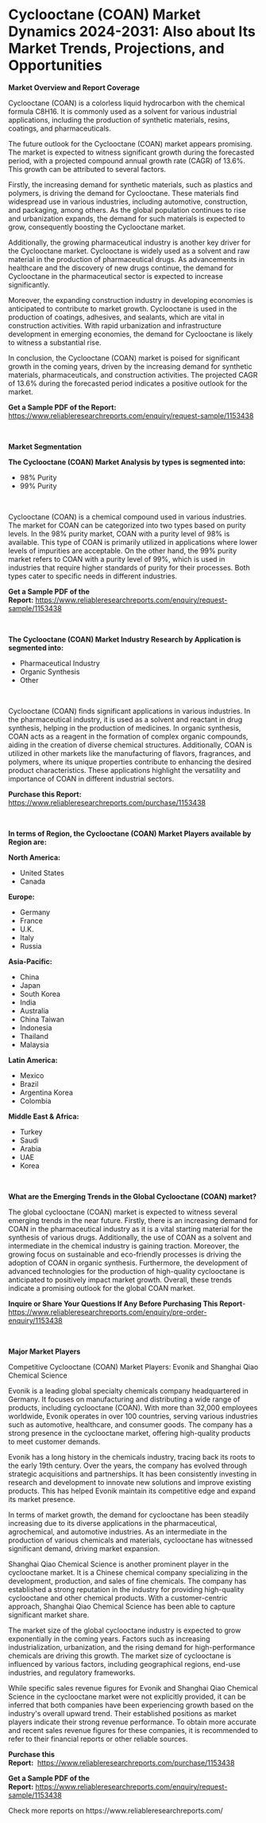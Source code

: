 <p><h1>Cyclooctane (COAN) Market Dynamics 2024-2031: Also about Its Market Trends, Projections, and Opportunities</h1></p><p><strong>Market Overview and Report Coverage</strong></p>
<p><p>Cyclooctane (COAN) is a colorless liquid hydrocarbon with the chemical formula C8H16. It is commonly used as a solvent for various industrial applications, including the production of synthetic materials, resins, coatings, and pharmaceuticals.</p><p>The future outlook for the Cyclooctane (COAN) market appears promising. The market is expected to witness significant growth during the forecasted period, with a projected compound annual growth rate (CAGR) of 13.6%. This growth can be attributed to several factors.</p><p>Firstly, the increasing demand for synthetic materials, such as plastics and polymers, is driving the demand for Cyclooctane. These materials find widespread use in various industries, including automotive, construction, and packaging, among others. As the global population continues to rise and urbanization expands, the demand for such materials is expected to grow, consequently boosting the Cyclooctane market.</p><p>Additionally, the growing pharmaceutical industry is another key driver for the Cyclooctane market. Cyclooctane is widely used as a solvent and raw material in the production of pharmaceutical drugs. As advancements in healthcare and the discovery of new drugs continue, the demand for Cyclooctane in the pharmaceutical sector is expected to increase significantly.</p><p>Moreover, the expanding construction industry in developing economies is anticipated to contribute to market growth. Cyclooctane is used in the production of coatings, adhesives, and sealants, which are vital in construction activities. With rapid urbanization and infrastructure development in emerging economies, the demand for Cyclooctane is likely to witness a substantial rise.</p><p>In conclusion, the Cyclooctane (COAN) market is poised for significant growth in the coming years, driven by the increasing demand for synthetic materials, pharmaceuticals, and construction activities. The projected CAGR of 13.6% during the forecasted period indicates a positive outlook for the market.</p></p>
<p><strong>Get a Sample PDF of the Report:</strong> <a href="https://www.reliableresearchreports.com/enquiry/request-sample/1153438">https://www.reliableresearchreports.com/enquiry/request-sample/1153438</a></p>
<p>&nbsp;</p>
<p><strong>Market Segmentation</strong></p>
<p><strong>The Cyclooctane (COAN) Market Analysis by types is segmented into:</strong></p>
<p><ul><li>98% Purity</li><li>99% Purity</li></ul></p>
<p>&nbsp;</p>
<p><p>Cyclooctane (COAN) is a chemical compound used in various industries. The market for COAN can be categorized into two types based on purity levels. In the 98% purity market, COAN with a purity level of 98% is available. This type of COAN is primarily utilized in applications where lower levels of impurities are acceptable. On the other hand, the 99% purity market refers to COAN with a purity level of 99%, which is used in industries that require higher standards of purity for their processes. Both types cater to specific needs in different industries.</p></p>
<p><strong>Get a Sample PDF of the Report:</strong>&nbsp;<a href="https://www.reliableresearchreports.com/enquiry/request-sample/1153438">https://www.reliableresearchreports.com/enquiry/request-sample/1153438</a></p>
<p>&nbsp;</p>
<p><strong>The Cyclooctane (COAN) Market Industry Research by Application is segmented into:</strong></p>
<p><ul><li>Pharmaceutical Industry</li><li>Organic Synthesis</li><li>Other</li></ul></p>
<p>&nbsp;</p>
<p><p>Cyclooctane (COAN) finds significant applications in various industries. In the pharmaceutical industry, it is used as a solvent and reactant in drug synthesis, helping in the production of medicines. In organic synthesis, COAN acts as a reagent in the formation of complex organic compounds, aiding in the creation of diverse chemical structures. Additionally, COAN is utilized in other markets like the manufacturing of flavors, fragrances, and polymers, where its unique properties contribute to enhancing the desired product characteristics. These applications highlight the versatility and importance of COAN in different industrial sectors.</p></p>
<p><strong>Purchase this Report:</strong>&nbsp; <a href="https://www.reliableresearchreports.com/purchase/1153438">https://www.reliableresearchreports.com/purchase/1153438</a></p>
<p>&nbsp;</p>
<p><strong>In terms of Region, the Cyclooctane (COAN) Market Players available by Region are:</strong></p>
<p>
    <p> <strong> North America: </strong>
        <ul>
            <li>United States</li>
            <li>Canada</li>
        </ul>
        </p> 
    <p> <strong> Europe: </strong>
        <ul>
            <li>Germany</li>
            <li>France</li>
            <li>U.K.</li>
            <li>Italy</li>
            <li>Russia</li>
        </ul>
        </p> 
    <p> <strong> Asia-Pacific: </strong>
        <ul>
            <li>China</li>
            <li>Japan</li>
            <li>South Korea</li>
            <li>India</li>
            <li>Australia</li>
            <li>China Taiwan</li>
            <li>Indonesia</li>
            <li>Thailand</li>
            <li>Malaysia</li>
        </ul>
        </p> 
    <p> <strong> Latin America: </strong>
        <ul>
            <li>Mexico</li>
            <li>Brazil</li>
            <li>Argentina Korea</li>
            <li>Colombia</li>
        </ul>
        </p> 
    <p> <strong> Middle East & Africa: </strong>
        <ul>
            <li>Turkey</li>
            <li>Saudi</li>
            <li>Arabia</li>
            <li>UAE</li>
            <li>Korea</li>
        </ul>
    </p>
    </p>
<p>&nbsp;</p>
<p><strong>What are the Emerging Trends in the Global Cyclooctane (COAN) market?</strong></p>
<p><p>The global cyclooctane (COAN) market is expected to witness several emerging trends in the near future. Firstly, there is an increasing demand for COAN in the pharmaceutical industry as it is a vital starting material for the synthesis of various drugs. Additionally, the use of COAN as a solvent and intermediate in the chemical industry is gaining traction. Moreover, the growing focus on sustainable and eco-friendly processes is driving the adoption of COAN in organic synthesis. Furthermore, the development of advanced technologies for the production of high-quality cyclooctane is anticipated to positively impact market growth. Overall, these trends indicate a promising outlook for the global COAN market.</p></p>
<p><strong>Inquire or Share Your Questions If Any Before Purchasing This Report</strong>- <a href="https://www.reliableresearchreports.com/enquiry/pre-order-enquiry/1153438">https://www.reliableresearchreports.com/enquiry/pre-order-enquiry/1153438</a></p>
<p>&nbsp;</p>
<p><strong>Major Market Players</strong></p>
<p><p>Competitive Cyclooctane (COAN) Market Players: Evonik and Shanghai Qiao Chemical Science</p><p>Evonik is a leading global specialty chemicals company headquartered in Germany. It focuses on manufacturing and distributing a wide range of products, including cyclooctane (COAN). With more than 32,000 employees worldwide, Evonik operates in over 100 countries, serving various industries such as automotive, healthcare, and consumer goods. The company has a strong presence in the cyclooctane market, offering high-quality products to meet customer demands.</p><p>Evonik has a long history in the chemicals industry, tracing back its roots to the early 19th century. Over the years, the company has evolved through strategic acquisitions and partnerships. It has been consistently investing in research and development to innovate new solutions and improve existing products. This has helped Evonik maintain its competitive edge and expand its market presence.</p><p>In terms of market growth, the demand for cyclooctane has been steadily increasing due to its diverse applications in the pharmaceutical, agrochemical, and automotive industries. As an intermediate in the production of various chemicals and materials, cyclooctane has witnessed significant demand, driving market expansion.</p><p>Shanghai Qiao Chemical Science is another prominent player in the cyclooctane market. It is a Chinese chemical company specializing in the development, production, and sales of fine chemicals. The company has established a strong reputation in the industry for providing high-quality cyclooctane and other chemical products. With a customer-centric approach, Shanghai Qiao Chemical Science has been able to capture significant market share.</p><p>The market size of the global cyclooctane industry is expected to grow exponentially in the coming years. Factors such as increasing industrialization, urbanization, and the rising demand for high-performance chemicals are driving this growth. The market size of cyclooctane is influenced by various factors, including geographical regions, end-use industries, and regulatory frameworks.</p><p>While specific sales revenue figures for Evonik and Shanghai Qiao Chemical Science in the cyclooctane market were not explicitly provided, it can be inferred that both companies have been experiencing growth based on the industry's overall upward trend. Their established positions as market players indicate their strong revenue performance. To obtain more accurate and recent sales revenue figures for these companies, it is recommended to refer to their financial reports or other reliable sources.</p></p>
<p><strong>Purchase this Report:</strong>&nbsp;&nbsp;<a href="https://www.reliableresearchreports.com/purchase/1153438">https://www.reliableresearchreports.com/purchase/1153438</a></p>
<p></p>
<p><strong>Get a Sample PDF of the Report:</strong>&nbsp;<a href="https://www.reliableresearchreports.com/enquiry/request-sample/1153438">https://www.reliableresearchreports.com/enquiry/request-sample/1153438</a></p>
<p>Check more reports on https://www.reliableresearchreports.com/</p>